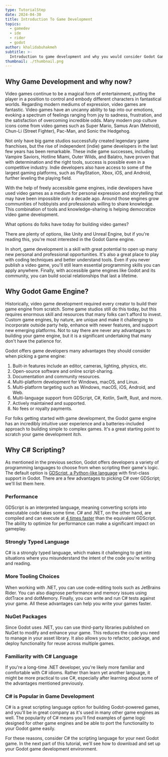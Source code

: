 ```yaml
---
type: TutorialStep
date: 2024-04-30
title: Introduction To Game Development
topics:
  - gamedev
  - ide
  - rider
  - godot
author: khalidabuhakmeh
subtitle: >-
  Introduction to game development and why you would consider Godot Game Engine and C# for your game.
thumbnail: ./thumbnail.png
---
```


## Why Game Development and why now?

Video games continue to be a magical form of entertainment, putting the player in a position to control and embody different characters in fantastical worlds. Regarding modern mediums of expression, video games are fantastic. Video games have an uncanny ability to tap into our emotions, evoking a spectrum of feelings ranging from joy to sadness, frustration, and the satisfaction of overcoming incredible odds. Many modern pop culture icons come from video games such as Super Mario, Samus Aran (Metroid), Chun-Li (Street Fighter), Pac-Man, and Sonic the Hedgehog.

Not only have big game studios successfully created legendary game franchises, but the rise of independent (indie) game developers in the last few years has been remarkable. These indie game successes, including Vampire Saviors, Hotline Miami, Outer Wilds, and Balatro, have proven that with determination and the right tools, success is possible even in a competitive industry. Indie developers also have access to some of the largest gaming platforms, such as PlayStation, Xbox, iOS, and Android, further leveling the playing field.

With the help of freely accessible game engines, indie developers have used video games as a medium for personal expression and storytelling that may have been impossible only a decade ago. Around those engines grow communities of hobbyists and professionals willing to share knowledge. This combination of tools and knowledge-sharing is helping democratize video game development.

What options do folks have today for building video games?

There are plenty of options, like Unity and Unreal Engine, but if you're reading this, you're most interested in the Godot Game engine.

In short, game development is a skill with great potential to open up many new personal and professional opportunities. It's also a great place to play with coding techniques and better understand tools. Even if you never publish a video game, you'll still learn essential programming skills you can apply anywhere. Finally, with accessible game engines like Godot and its community, you can build social relationships that last a lifetime.

## Why Godot Game Engine?

Historically, video game development required every creator to build their game engine from scratch. Some game studios still do this today, but this requires enormous skill and resources that many folks can't afford to invest. Custom game engines, by nature, are unique and make it challenging to incorporate outside party help, enhance with newer features, and support new emerging platforms. Not to say there are never any advantages to building your game engine, but it is a significant undertaking that many don't have the patience for.

Godot offers game developers many advantages they should consider when picking a game engine:

1. Built-in features include an editor, cameras, lighting, physics, etc.
2. Open-source software and online script-sharing.
3. Documentation and community resources.
4. Multi-platform development for Windows, macOS, and Linux.
5. Multi-platform targeting such as Windows, macOS, iOS, Android, and Web.
6. Multi-language support from GDScript, C#, Kotlin, Swift, Rust, and more.
7. Actively maintained and supported.
8. No fees or royalty payments.

For folks getting started with game development, the Godot game engine has an incredibly intuitive user experience and a batteries-included approach to building simple to complex games. It's a great starting point to scratch your game development itch.

## Why C# Scripting?

As mentioned in the previous section, Godot offers developers a variety of programming languages to choose from when scripting their game's logic. The default option is [GDScript, a Python-like language](https://docs.godotengine.org/en/stable/tutorials/scripting/gdscript/gdscript_basics.html) with first-class support in Godot. There are a few advantages to picking C# over GDScript; we'll list them here.

### Performance

GDScript is an interpreted language, meaning converting scripts into executable code takes some time. C# and .NET, on the other hand, are compiled and can execute at [4 times faster](https://docs.godotengine.org/en/stable/tutorials/scripting/c_sharp/c_sharp_basics.html#performance-of-c-in-godot) than the equivalent GDScript. The ability to optimize for performance can make a significant impact on gameplay.

### Strongly Typed Language

C# is a strongly typed language, which makes it challenging to get into situations where you misunderstand the intent of the code you're writing and reading.

### More Tooling Choices

When working with .NET, you can use code-editing tools such as JetBrains Rider. You can also diagnose performance and memory issues using dotTrace and dotMemory. Finally, you can write and run C# tests against your game. All these advantages can help you write your games faster.

### NuGet Packages

Since Godot uses .NET, you can use third-party libraries published on NuGet to modify and enhance your game. This reduces the code you need to manage in your asset library. It also allows you to refactor, package, and deploy functionality for reuse across multiple games.

### Familiarity with C# Language

If you're a long-time .NET developer, you're likely more familiar and comfortable with C# idioms. Rather than learn yet another language, it might be more practical to use C#, especially after learning about some of the advantages mentioned previously.

### C# is Popular in Game Development

C# is a great scripting language option for building Godot-powered games, and you'll be in great company as it's used in many other game engines as well. The popularity of C# means you'll find examples of game logic designed for other game engines and be able to port the functionality to your Godot game easily.

For these reasons, consider C# the scripting language for your next Godot game. In the next part of this tutorial, we'll see how to download and set up your Godot game development environment.
